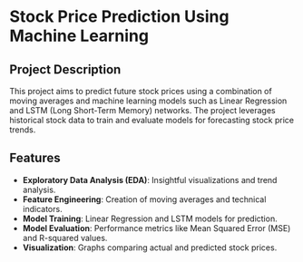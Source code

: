 # Stock Price Prediction Using Machine Learning
## Project Description
This project aims to predict future stock prices using a combination of moving averages and machine learning models such as Linear Regression and LSTM (Long Short-Term Memory) networks. The project leverages historical stock data to train and evaluate models for forecasting stock price trends.

## Features
- **Exploratory Data Analysis (EDA)**: Insightful visualizations and trend analysis.
- **Feature Engineering**: Creation of moving averages and technical indicators.
- **Model Training**: Linear Regression and LSTM models for prediction.
- **Model Evaluation**: Performance metrics like Mean Squared Error (MSE) and R-squared values.
- **Visualization**: Graphs comparing actual and predicted stock prices.
